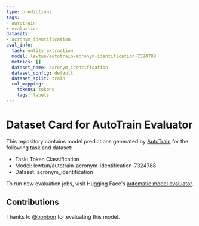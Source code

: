 ```yaml
---
type: predictions
tags:
- autotrain
- evaluation
datasets:
- acronym_identification
eval_info:
  task: entity_extraction
  model: lewtun/autotrain-acronym-identification-7324788
  metrics: []
  dataset_name: acronym_identification
  dataset_config: default
  dataset_split: train
  col_mapping:
    tokens: tokens
    tags: labels
---
```

# Dataset Card for AutoTrain Evaluator

This repository contains model predictions generated by [AutoTrain](https://huggingface.co/autotrain) for the following task and dataset:

* Task: Token Classification
* Model: lewtun/autotrain-acronym-identification-7324788
* Dataset: acronym_identification

To run new evaluation jobs, visit Hugging Face's [automatic model evaluator](https://huggingface.co/spaces/autoevaluate/model-evaluator).

## Contributions

Thanks to [@bonbon](https://huggingface.co/bonbon) for evaluating this model.